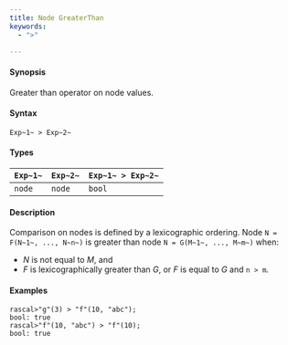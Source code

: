```yaml
---
title: Node GreaterThan
keywords:
  - ">"

---
```


#### Synopsis

Greater than operator on node values.

#### Syntax

`Exp~1~ > Exp~2~`

#### Types


| `Exp~1~` |  `Exp~2~` | `Exp~1~ > Exp~2~`  |
| --- | --- | --- |
| `node`    |  `node`    | `bool`               |


#### Description

Comparison on nodes is defined by a lexicographic ordering. Node `N = F(N~1~, ..., N~n~)` is greater than node 
`N = G(M~1~, ..., M~m~)` when:
*  _N_ is not equal to _M_, and
*  _F_ is lexicographically greater than _G_, or _F_ is equal to _G_ and `n > m`.

#### Examples


```rascal-shell 
rascal>"g"(3) > "f"(10, "abc");
bool: true
rascal>"f"(10, "abc") > "f"(10);
bool: true
```


